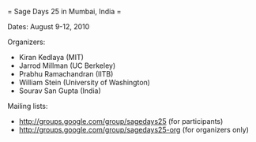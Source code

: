= Sage Days 25 in Mumbai, India =

Dates: August 9-12, 2010

Organizers: 

   * Kiran Kedlaya (MIT)
   * Jarrod Millman (UC Berkeley)
   * Prabhu Ramachandran (IITB)
   * William Stein (University of Washington)
   * Sourav San Gupta (India)
   
Mailing lists:

   * http://groups.google.com/group/sagedays25 (for participants)
   * http://groups.google.com/group/sagedays25-org (for organizers only)
